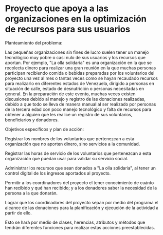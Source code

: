 # Proyecto que apoya a las organizaciones en la optimización de recursos para sus usuarios

Planteamiento del problema:

Las pequeñas organizaciones sin fines de lucro suelen tener un manejo tecnológico muy pobre o casi nulo de sus usuarios y los recursos que aportan. Por ejemplo, "La olla solidaria" es una organización en la que se recolecta dinero para realizar una gran reunión en la que muchas personas participan recibiendo comida o bebidas preparadas por los voluntarios del proyecto una vez al mes o tantas veces como se hayan recaudado recursos para realizarlo en diferentes estados de Venezuela, dirigido a personas en situación de calle, estado de desnutrición o personas necesitadas en general. 
En la preparación de este evento, muchas veces existen discusiones debido al manejo y registro de las donaciones realizadas, debido a que todo se lleva de manera manual al ser realizado por personas de la tercera edad con poco manejo tecnológico y falta de recursos para obtener a alguien que les realice un registro de sus voluntarios, beneficiarios y donadores. 

Objetivos específicos y plan de acción: 

Registrar los nombres de los voluntarios que pertenezcan a esta organización que no aporten dinero, sino servicios a la comunidad. 

Registrar las horas de servicio de los voluntarios que pertenezcan a esta organización que puedan usar para validar su servicio social. 

Administrar los recursos que sean donados a "La olla solidaria", al tener un control digital de los ingresos aportados al proyecto. 

Permitir a los coordinadores del proyecto el tener conocimiento de cuánto han recibido y qué han recibido; y a los donadores saber la necesidad de la persona a la que donarán. 

Lograr que los coordinadores del proyecto sepan por medio del programa el alcance de las donaciones para la planificación y ejecución de la actividad a partir de ello. 

Esto se hará por medio de clases, herencias, atributos y métodos que tendrán diferentes funciones para realizar estas acciones preestablecidas. 

